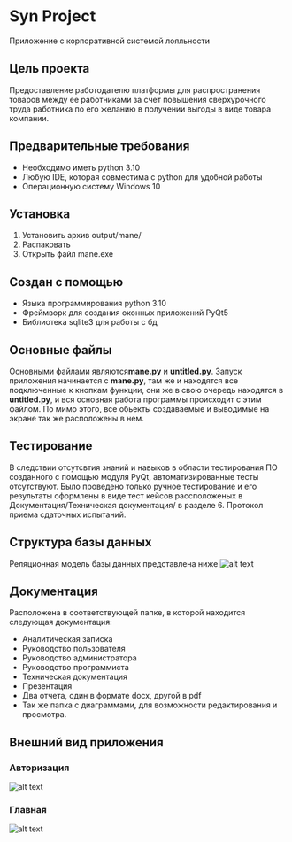 # Syn Project
Приложение с корпоративной системой лояльности
## Цель проекта
Предоставление работодателю платформы для распространения товаров между ее работниками за счет повышения сверхурочного труда работника по его желанию в получении выгоды в виде товара компании.

## Предварительные требования
- Необходимо иметь python 3.10</li>
- Любую IDE, которая совместима с python для удобной работы
- Операционную систему Windows 10

## Установка
<ol>
 <li>Установить архив output/mane/</li>
 <li>Распаковать</li>
 <li>Открыть файл mane.exe</li>
</ol>

## Создан с помощью
- Языка программирования python 3.10
- Фреймворк для создания оконных приложений PyQt5
- Библиотека sqlite3 для работы с бд

## Основные файлы
Основными файлами являются**mane.py** и **untitled.py**.
Запуск приложения начинается с **mane.py**, там же и находятся все подключенные к кнопкам функции, они же в свою очередь находятся в **untitled.py**, и вся основная работа программы происходит с этим файлом. По мимо этого, все обьекты создаваемые и выводимые на экране так же расположены в нем.

## Тестирование
В следствии отсутсвтия знаний и навыков в области тестирования ПО созданного с помощью модуля PyQt, автоматизированные тесты отсутствуют. Было проведено только ручное тестирование и его результаты оформлены в виде тест кейсов рассположеных в Документация/Техническая документация/ в разделе 6. Протокол приема сдаточных испытаний.

## Структура базы данных
Реляционная модель базы данных представлена ниже
![alt text](https://github.com/ingname/ingname/blob/main/diagram_bd1.png?raw=true)

## Документация
Расположена в соответствующей папке, в которой находится следующая документация:
- Аналитическая записка
- Руководство пользователя
- Руководство администратора
- Руководство программиста
- Техническая документация
- Презентация
- Два отчета, один в формате docx, другой в pdf
- Так же папка с диаграммами, для возможности редактирования и просмотра.

## Внешний вид приложения
### Авторизация
![alt text](https://github.com/ingname/ingname/blob/main/image.translated.jpg?raw=true)
### Главная
![alt text](https://github.com/ingname/ingname/blob/main/image.translated1.jpg?raw=true)
